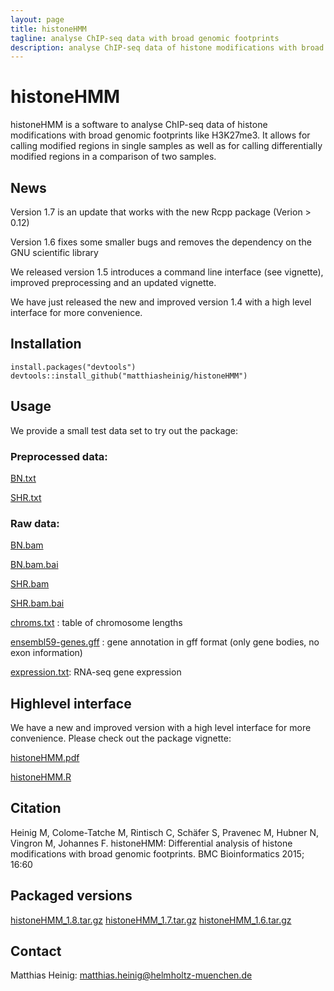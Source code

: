 ```yaml
---
layout: page
title: histoneHMM
tagline: analyse ChIP-seq data with broad genomic footprints
description: analyse ChIP-seq data of histone modifications with broad genomic footprints
---
```


# histoneHMM

histoneHMM is a software to analyse ChIP-seq data of histone modifications with broad genomic footprints like H3K27me3. It allows for calling modified regions in single samples as well as for calling differentially modified regions in a comparison of two samples.

## News

Version 1.7 is an update that works with the new Rcpp package (Verion > 0.12)

Version 1.6 fixes some smaller bugs and removes the dependency on the GNU scientific library

We released version 1.5 introduces a command line interface (see vignette), improved preprocessing and an updated vignette.

We have just released the new and improved version 1.4 with a high level interface for more convenience.

## Installation

```{r}
install.packages("devtools")
devtools::install_github("matthiasheinig/histoneHMM")
```

## Usage

We provide a small test data set to try out the package:

### Preprocessed data:

[BN.txt](http://histonehmm.molgen.mpg.de/data/BN.txt)

[SHR.txt](http://histonehmm.molgen.mpg.de/data/SHR.txt)

### Raw data:

[BN.bam](http://histonehmm.molgen.mpg.de/data/BN.bam)

[BN.bam.bai](http://histonehmm.molgen.mpg.de/data/BN.bam.bai)

[SHR.bam](http://histonehmm.molgen.mpg.de/data/SHR.bam)

[SHR.bam.bai](http://histonehmm.molgen.mpg.de/data/SHR.bam.bai)

[chroms.txt](http://histonehmm.molgen.mpg.de/data/chroms.txt) : table of chromosome lengths

[ensembl59-genes.gff](http://histonehmm.molgen.mpg.de/data/ensembl59-genes.gff) : gene annotation in gff format (only gene bodies, no exon information)

[expression.txt](http://histonehmm.molgen.mpg.de/data/expression.txt): RNA-seq gene expression

## Highlevel interface

We have a new and improved version with a high level interface for more convenience. Please check out the package vignette:

[histoneHMM.pdf](http://histonehmm.molgen.mpg.de/v1.6/histoneHMM.pdf)

[histoneHMM.R](http://histonehmm.molgen.mpg.de/v1.6/histoneHMM.R)

## Citation

Heinig M, Colome-Tatche M, Rintisch C, Schäfer S, Pravenec M, Hubner N, Vingron M, Johannes F. histoneHMM: Differential analysis of histone modifications with broad genomic footprints. BMC Bioinformatics 2015; 16:60

## Packaged versions

[histoneHMM_1.8.tar.gz](histoneHMM_1.8.tar.gz)
[histoneHMM_1.7.tar.gz](histoneHMM_1.7.tar.gz)
[histoneHMM_1.6.tar.gz](histoneHMM_1.6.tar.gz)

## Contact

Matthias Heinig: matthias.heinig@helmholtz-muenchen.de

